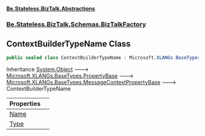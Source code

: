 #### [Be.Stateless.BizTalk.Abstractions](README.md 'README')
### [Be.Stateless.BizTalk.Schemas.BizTalkFactory](Be.Stateless.BizTalk.Schemas.BizTalkFactory.md 'Be.Stateless.BizTalk.Schemas.BizTalkFactory')

## ContextBuilderTypeName Class

```csharp
public sealed class ContextBuilderTypeName : Microsoft.XLANGs.BaseTypes.MessageContextPropertyBase
```

Inheritance [System.Object](https://docs.microsoft.com/en-us/dotnet/api/System.Object 'System.Object') &#129106; [Microsoft.XLANGs.BaseTypes.PropertyBase](https://docs.microsoft.com/en-us/dotnet/api/Microsoft.XLANGs.BaseTypes.PropertyBase 'Microsoft.XLANGs.BaseTypes.PropertyBase') &#129106; [Microsoft.XLANGs.BaseTypes.MessageContextPropertyBase](https://docs.microsoft.com/en-us/dotnet/api/Microsoft.XLANGs.BaseTypes.MessageContextPropertyBase 'Microsoft.XLANGs.BaseTypes.MessageContextPropertyBase') &#129106; ContextBuilderTypeName

| Properties | |
| :--- | :--- |
| [Name](ContextBuilderTypeName.Name.md 'Be.Stateless.BizTalk.Schemas.BizTalkFactory.ContextBuilderTypeName.Name') | |
| [Type](ContextBuilderTypeName.Type.md 'Be.Stateless.BizTalk.Schemas.BizTalkFactory.ContextBuilderTypeName.Type') | |
